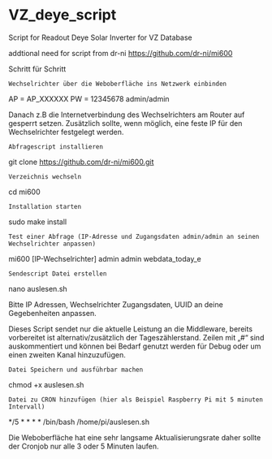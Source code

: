 # VZ_deye_script
Script for Readout Deye Solar Inverter for VZ Database 

addtional need for script from dr-ni
https://github.com/dr-ni/mi600


Schritt für Schritt

    Wechselrichter über die Weboberfläche ins Netzwerk einbinden

 AP = AP_XXXXXX
 PW = 12345678
 admin/admin

Danach z.B die Internetverbindung des Wechselrichters am Router auf gesperrt setzen.
Zusätzlich sollte, wenn möglich, eine feste IP für den Wechselrichter festgelegt werden.

    Abfragescript installieren

 git clone https://github.com/dr-ni/mi600.git

    Verzeichnis wechseln

 cd mi600

    Installation starten

 sudo make install

    Test einer Abfrage (IP-Adresse und Zugangsdaten admin/admin an seinen Wechselrichter anpassen)

 mi600 [IP-Wechselrichter] admin admin webdata_today_e 

    Sendescript Datei erstellen

 nano auslesen.sh

Bitte IP Adressen, Wechselrichter Zugangsdaten, UUID an deine Gegebenheiten anpassen.


Dieses Script sendet nur die aktuelle Leistung an die Middleware, bereits vorbereitet ist alternativ/zusätzlich der Tageszählerstand.
Zeilen mit „#“ sind auskommentiert und können bei Bedarf genutzt werden für Debug oder um einen zweiten Kanal hinzuzufügen.

    Datei Speichern und ausführbar machen

 chmod +x auslesen.sh

    Datei zu CRON hinzufügen (hier als Beispiel Raspberry Pi mit 5 minuten Intervall)

*/5 * * * * /bin/bash /home/pi/auslesen.sh

Die Weboberfläche hat eine sehr langsame Aktualisierungsrate daher sollte der Cronjob nur alle 3 oder 5 Minuten laufen.

